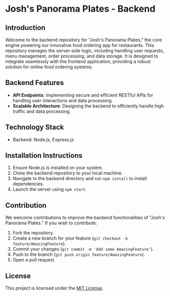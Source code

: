 # Josh's Panorama Plates - Backend

## Introduction

Welcome to the backend repository for "Josh's Panorama Plates," the core engine powering our innovative food ordering app for restaurants. This repository manages the server-side logic, including handling user requests, menu management, order processing, and data storage. It is designed to integrate seamlessly with the frontend application, providing a robust solution for online food ordering systems.

## Backend Features

- **API Endpoints**: Implementing secure and efficient RESTful APIs for handling user interactions and data processing.
- **Scalable Architecture**: Designing the backend to efficiently handle high traffic and data processing.

## Technology Stack

- Backend: Node.js, Express.js

## Installation Instructions

1. Ensure Node.js is installed on your system.
2. Clone the backend repository to your local machine.
3. Navigate to the backend directory and run `npm install` to install dependencies.
4. Launch the server using `npm start`.


## Contribution

We welcome contributions to improve the backend functionalities of "Josh's Panorama Plates." If you wish to contribute:

1. Fork the repository.
2. Create a new branch for your feature (`git checkout -b feature/AmazingFeature`).
3. Commit your changes (`git commit -m 'Add some AmazingFeature'`).
4. Push to the branch (`git push origin feature/AmazingFeature`).
5. Open a pull request.

## License

This project is licensed under the [MIT License](https://opensource.org/licenses/MIT).

